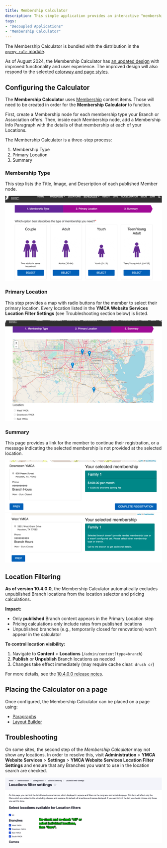 ```yaml
---
title: Membership Calculator
description: This simple application provides an interactive "membership wizard" with location and pricing options to attract members. It is the default membership experience.
tags:
- "Decoupled Applications"
- "Membership Calculator"
---
```


The Membership Calculator is bundled with the distribution in the [`openy_calc` module](https://github.com/open-y-subprojects/openy_custom/tree/main/openy_calc).

As of August 2024, the Membership Calculator has [an updated design](https://www.figma.com/design/wVbmVOI5zwOMDYRjI3GLEI/YUSA-Design-System?node-id=5095-21390&t=R5aJZuowJGTQIvNk-1) with improved functionality and user experience. The improved design will also respond to the selected [colorway and page styles](../../layout-builder/advanced-options/#page-styles).

## Configuring the Calculator

The **Membership Calculator** uses [Membership](../../content-types/membership) content items. Those will need to be created in order for the **Membership Calculator** to function.

First, create a Membership node for each membership type your Branch or Association offers. Then, inside each Membership node, add a Membership Info Paragraph with the details of that membership at each of your Locations.

The Membership Calculator is a three-step process:
1. Membership Type
2. Primary Location
3. Summary

### Membership Type

This step lists the Title, Image, and Description of each published Member node.

![A screenshot of the membership calculator Type step.](membership-calculator--type.png)

### Primary Location
This step provides a map with radio buttons for the member to select their primary location. Every location listed in the **YMCA Website Services Location Filter Settings** (see Troubleshooting section below) is listed.

![A screenshot of the membership calculator Location step.](membership-calculator--location.png)

### Summary

This page provides a link for the member to continue their registration, or a message indicating the selected membership is not provided at the selected location.

![A screenshot of the membership calculator summary step with a price listed.](membership-calculator--summary-price.png)
![A screenshot of the membership calculator summary step showing no membership available.](membership-calculator--summary-none.png)

## Location Filtering

**As of version 10.4.0.0**, the Membership Calculator automatically excludes unpublished Branch locations from the location selector and pricing calculations.

**Impact:**
- Only **published** Branch content appears in the Primary Location step
- Pricing calculations only include rates from published locations
- Unpublished branches (e.g., temporarily closed for renovations) won't appear in the calculator

**To control location visibility:**
1. Navigate to **Content** > **Locations** (`/admin/content?type=branch`)
2. **Publish** or **Unpublish** Branch locations as needed
3. Changes take effect immediately (may require cache clear: `drush cr`)

For more details, see the [10.4.0.0 release notes](https://github.com/YCloudYUSA/yusaopeny/releases/tag/10.4.0.0).

## Placing the Calculator on a page

Once configured, the Membership Calculator can be placed on a page using:

- [Paragraphs](../../paragraphs/membership-calculator)
- [Layout Builder](../../layout-builder)

## Troubleshooting

On some sites, the second step of the *Membership Calculator* may not show any locations. In order to resolve this, visit **Administration** > **YMCA Website Services** > **Settings** > **YMCA Website Services Location Filter Settings** and ensure that any Branches you want to use in the location search are checked.

![A screenshot displaying the Location Filter settings.](membership-calculator--locations-filter.png)
